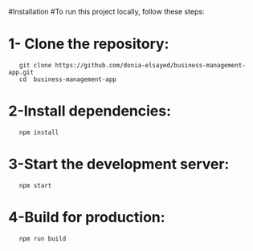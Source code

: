 #Installation
#To run this project locally, follow these steps:
# 1- Clone the repository:
       git clone https://github.com/donia-elsayed/business-management-app.git
       cd  business-management-app
# 2-Install dependencies:
       npm install
# 3-Start the development server:
       npm start
# 4-Build for production:
       npm run build
